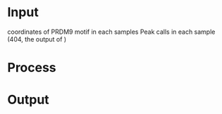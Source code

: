 # Input
coordinates of PRDM9 motif in each samples
Peak calls in each sample (404, the output of )
# Process
# Output
<!--stackedit_data:
eyJoaXN0b3J5IjpbODYwODQyOTkxXX0=
-->